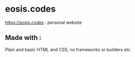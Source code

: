 # eosis.codes
https://eosis.codes : personal website

## Made with :
Plain and basic HTML and CSS, no frameworks or builders etc
